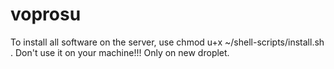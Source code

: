 # voprosu

To install all software on the server, use chmod u+x ~/shell-scripts/install.sh . Don't use it on your machine!!! Only on new droplet.
